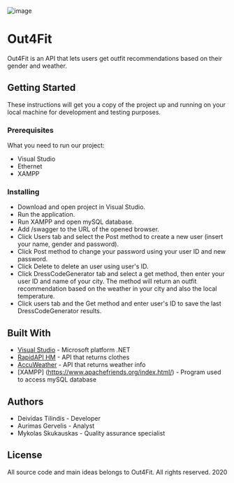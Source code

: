 ![image](https://venturebeat.com/wp-content/uploads/2019/11/visual-studio-logo.jpeg?fit=578%2C289&strip=all)

# Out4Fit

Out4Fit is an API that lets users get outfit recommendations based on their gender and weather.

## Getting Started

These instructions will get you a copy of the project up and running on your local machine for development and testing purposes.

### Prerequisites

What you need to run our project:

* Visual Studio
* Ethernet
* XAMPP

### Installing

* Download and open project in Visual Studio.
* Run the application.
* Run XAMPP and open mySQL database.
* Add /swagger to the URL of the opened browser.
* Click Users tab and select the Post method to create a new user (insert your name, gender and password).
* Click Post method to change your password using your user ID and new password.
* Click Delete to delete an user using user's ID.
* Click DressCodeGenerator tab and select a get method, then enter your user ID and name of your city. The method will return an outfit recommendation based on the weather in your city and also the local temperature.
* Click users tab and the Get method and enter user's ID to save the last DressCodeGenerator results.

## Built With

* [Visual Studio](https://visualstudio.microsoft.com/en/downloads/) - Microsoft platform .NET
* [RapidAPI HM](https://rapidapi.com/apidojo/api/hm-hennes-mauritz/) - API that returns clothes
* [AccuWeather](https://developer.accuweather.com/) - API that returns weather info
* [XAMPP] (https://www.apachefriends.org/index.html/) - Program used to access mySQL database

## Authors

* Deividas Tilindis - Developer
* Aurimas Gervelis - Analyst
* Mykolas Skukauskas - Quality assurance specialist

## License
All source code and main ideas belongs to Out4Fit. All rights reserved. 2020



